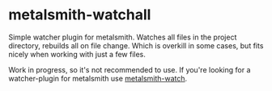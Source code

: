 metalsmith-watchall
===================

Simple watcher plugin for metalsmith. Watches all files in the project directory, rebuilds all on file change.
Which is overkill in some cases, but fits nicely when working with just a few files.

Work in progress, so it's not recommended to use.
If you're looking for a watcher-plugin for metalsmith use [metalsmith-watch](https://github.com/FWeinb/metalsmith-watch).
